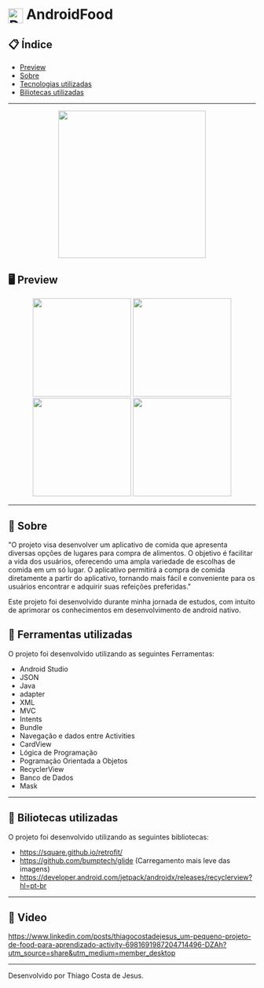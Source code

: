 
# <img align="center" alt="Daniel-HTML" height="30" width="30" src="https://www.svgrepo.com/show/4151/food.svg"> AndroidFood


<div align="center">
</div>

## 📋 Índice

- [Preview](#-Preview)
- [Sobre](#-Sobre)
- [Tecnologias utilizadas](#-Ferramentas-utilizadas)
- [Biliotecas utilizadas](#-Biliotecas-utilizadas)

---

<div align="center">

<img src="https://user-images.githubusercontent.com/93166095/218273105-e36e2706-de93-4ca5-906e-bd0e6505e987.gif" width="300">


 </div>

## 🖥 Preview

<div align="center">

<img src="https://user-images.githubusercontent.com/93166095/218273068-b23b9499-cff3-4312-9dfe-8895389c55ba.png" width="200">
<img src="https://user-images.githubusercontent.com/93166095/218273070-1c2ff2aa-6422-4ea0-94a6-514a593c1eaa.png" width="200">
<img src="https://user-images.githubusercontent.com/93166095/218273071-55661508-0045-4dc2-ba6c-b0cb611f0950.png" width="200">
<img src="https://user-images.githubusercontent.com/93166095/218273066-7b7f4fe6-eb67-4257-8376-911a09b7ae2e.png" width="200">








</div>

---

## 📖 Sobre


"O projeto visa desenvolver um aplicativo de comida que apresenta diversas opções de lugares para compra de alimentos. O objetivo é facilitar a vida dos usuários, oferecendo uma ampla variedade de escolhas de comida em um só lugar. O aplicativo permitirá a compra de comida diretamente a partir do aplicativo, tornando mais fácil e conveniente para os usuários encontrar e adquirir suas refeições preferidas."



Este projeto foi desenvolvido durante minha jornada de estudos, com intuito de aprimorar os conhecimentos em desenvolvimento de android nativo.


## 🚀 Ferramentas utilizadas

O projeto foi desenvolvido utilizando as seguintes Ferramentas:

- Android Studio
- JSON
- Java
- adapter
- XML
- MVC
- Intents
- Bundle
- Navegação e dados entre Activities
- CardView
- Lógica de Programação
- Pogramação Orientada a Objetos
- RecyclerView
- Banco de Dados
- Mask





---

## 🚀 Biliotecas utilizadas

O projeto foi desenvolvido utilizando as seguintes bibliotecas:


- https://square.github.io/retrofit/ 
- https://github.com/bumptech/glide (Carregamento mais leve das imagens)
- https://developer.android.com/jetpack/androidx/releases/recyclerview?hl=pt-br




---

## 🚀 Video

https://www.linkedin.com/posts/thiagocostadejesus_um-pequeno-projeto-de-food-para-aprendizado-activity-6981691987204714496-DZAh?utm_source=share&utm_medium=member_desktop

---

Desenvolvido por Thiago Costa de Jesus.
